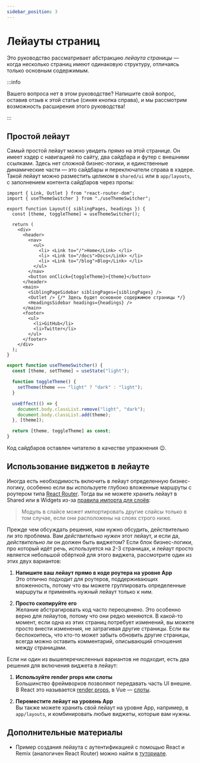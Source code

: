 ```yaml
---
sidebar_position: 3
---
```


# Лейауты страниц

Это руководство рассматривает абстракцию _лейаута страницы_ — когда несколько страниц имеют одинаковую структуру, отличаясь только основным содержимым.

:::info

Вашего вопроса нет в этом руководстве? Напишите свой вопрос, оставив отзыв к этой статье (синяя кнопка справа), и мы рассмотрим возможность расширения этого руководства!

:::

## Простой лейаут

Самый простой лейаут можно увидеть прямо на этой странице. Он имеет хэдер с навигацией по сайту, два сайдбара и футер с внешними ссылками. Здесь нет сложной бизнес-логики, и единственные динамические части — это сайдбары и переключатели справа в хэдере. Такой лейаут можно разместить целиком в `shared/ui` или в `app/layouts`, с заполнением контента сайдбаров через пропы:

```tsx title="shared/ui/layout/Layout.tsx"
import { Link, Outlet } from "react-router-dom";
import { useThemeSwitcher } from "./useThemeSwitcher";

export function Layout({ siblingPages, headings }) {
  const [theme, toggleTheme] = useThemeSwitcher();

  return (
    <div>
      <header>
        <nav>
          <ul>
            <li> <Link to="/">Home</Link> </li>
            <li> <Link to="/docs">Docs</Link> </li>
            <li> <Link to="/blog">Blog</Link> </li>
          </ul>
        </nav>
        <button onClick={toggleTheme}>{theme}</button>
      </header>
      <main>
        <SiblingPageSidebar siblingPages={siblingPages} />
        <Outlet /> {/* Здесь будет основное содержимое страницы */}
        <HeadingsSidebar headings={headings} />
      </main>
      <footer>
        <ul>
          <li>GitHub</li>
          <li>Twitter</li>
        </ul>
      </footer>
    </div>
  );
}
```

```ts title="shared/ui/layout/useThemeSwitcher.ts"
export function useThemeSwitcher() {
  const [theme, setTheme] = useState("light");

  function toggleTheme() {
    setTheme(theme === "light" ? "dark" : "light");
  }

  useEffect(() => {
    document.body.classList.remove("light", "dark");
    document.body.classList.add(theme);
  }, [theme]);

  return [theme, toggleTheme] as const;
}
```

Код сайдбаров оставлен читателю в качестве упражнения 😉.

## Использование виджетов в лейауте

Иногда есть необходимость включить в лейаут определенную бизнес-логику, особенно если вы используете глубоко вложенные маршруты с роутером типа [React Router][ext-react-router]. Тогда вы не можете хранить лейаут в Shared или в Widgets из-за [правила импорта для слоёв][import-rule-on-layers]:

> Модуль в слайсе может импортировать другие слайсы только в том случае, если они расположены на слоях строго ниже.

Прежде чем обсуждать решения, нам нужно обсудить, действительно ли это проблема. Вам _действительно нужен_ этот лейаут, и если да, _действительно ли_ он должен быть виджетом? Если блок бизнес-логики, про который идёт речь, используется на 2-3 страницах, и лейаут просто является небольшой обёрткой для этого виджета, рассмотрите один из этих двух вариантов:

1. **Напишите ваш лейаут прямо в коде роутера на уровне App**  
   Это отлично подходит для роутеров, поддерживающих вложенность, потому что вы можете группировать определенные маршруты и применять нужный лейаут только к ним.

2. **Просто скопируйте его**  
   Желание абстрагировать код часто переоценено. Это особенно верно для лейаутов, потому что они редко меняются. В какой-то момент, если одна из этих страниц потребует изменений, вы можете просто внести изменения, не затрагивая другие страницы. Если вы беспокоитесь, что кто-то может забыть обновить другие страницы, всегда можно оставить комментарий, описывающий отношения между страницами.

Если ни один из вышеперечисленных вариантов не подходит, есть два решения для включения виджета в лейаут:

1. **Используйте render props или слоты**  
   Большинство фреймворков позволяют передавать часть UI внешне. В React это называется [render props][ext-render-props], в Vue — [слоты][ext-vue-slots].

2. **Переместите лейаут на уровень App**  
   Вы также можете хранить свой лейаут на уровне App, например, в `app/layouts`, и комбинировать любые виджеты, которые вам нужны.

## Дополнительные материалы

- Пример создания лейаута с аутентификацией с помощью React и Remix (аналогичен React Router) можно найти в [туториале][tutorial].

[tutorial]: /docs/get-started/tutorial
[import-rule-on-layers]: /docs/reference/layers#import-rule-on-layers
[ext-react-router]: https://reactrouter.com/
[ext-render-props]: https://www.patterns.dev/react/render-props-pattern/
[ext-vue-slots]: https://vuejs.org/guide/components/slots

